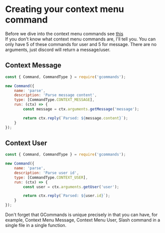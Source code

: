 # Creating your context menu command

Before we dive into the context menu commands see [this](./first-command.md)  
If you don't know what context menu commands are, I'll tell you. You can only have 5 of these commands for user and 5 for message. There are no arguments, just discord will return a message/user.

## Context Message

```js
const { Command, CommandType } = require('gcommands');

new Command({
	name: 'parse',
	description: 'Parse message content',
	type: [CommandType.CONTEXT_MESSAGE],
	run: (ctx) => {
        const message = ctx.arguments.getMessage('message');

		return ctx.reply(`Parsed: ${message.content}`);
	}
});
```

## Context User

```js
const { Command, CommandType } = require('gcommands');

new Command({
	name: 'parse',
	description: 'Parse user id',
	type: [CommandType.CONTEXT_USER],
	run: (ctx) => {
        const user = ctx.arguments.getUser('user');

		return ctx.reply(`Parsed: ${user.id}`);
	}
});
```

Don't forget that GCommands is unique precisely in that you can have, for example, Context Menu Message, Context Menu User, Slash command in a single file in a single function.
